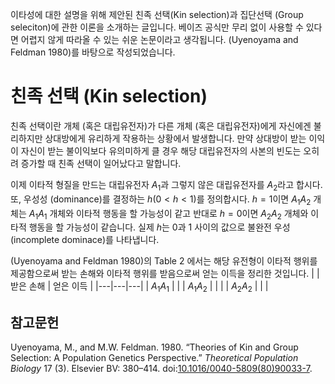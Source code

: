이타성에 대한 설명을 위해 제안된 친족 선택(Kin selection)과 집단선택
(Group seleciton)에 관한 이론을 소개하는 글입니다. 베이즈 공식만 무리
없이 사용할 수 있다면 어렵지 않게 따라올 수 있는 쉬운 논문이라고
생각됩니다. (Uyenoyama and Feldman 1980)를 바탕으로 작성되었습니다.

친족 선택 (Kin selection)
=========================

친족 선택이란 개체 (혹은 대립유전자)가 다른 개체 (혹은 대립유전자)에게
자신에겐 불리하지만 상대방에게 유리하게 작용하는 상황에서 발생합니다.
만약 상대방이 받는 이익이 자신이 받는 불이익보다 유의미하게 클 경우 해당
대립유전자의 사본의 빈도는 오히려 증가할 때 친족 선택이 일어났다고
말합니다.

이제 이타적 형질을 만드는 대립유전자 *A*<sub>1</sub>과 그렇지 않은
대립유전자를 *A*<sub>2</sub>라고 합시다. 또, 우성성 (dominance)를
결정하는 *h*(0 &lt; *h* &lt; 1)를 정의합시다. *h* = 1이면
*A*<sub>1</sub>*A*<sub>2</sub> 개체는 *A*<sub>1</sub>*A*<sub>1</sub>
개체와 이타적 행동을 할 가능성이 같고 반대로 *h* = 0이면
*A*<sub>2</sub>*A*<sub>2</sub> 개체와 이타적 행동을 할 가능성이
같습니다. 실제 *h*는 0과 1 사이의 값으로 불완전 우성 (incomplete
dominace)를 나타냅니다.

(Uyenoyama and Feldman 1980)의 Table 2 에서는 해당 유전형이 이타적
행위를 제공함으로써 받는 손해와 이타적 행위를 받음으로써 얻는 이득을
정리한 것입니다. | | 받은 손해 | 얻은 이득 | |---|---|---| |
*A*<sub>1</sub>*A*<sub>1</sub> | | | *A*<sub>1</sub>*A*<sub>2</sub> | |
| | *A*<sub>2</sub>*A*<sub>2</sub> | | |

참고문헌
--------

Uyenoyama, M., and M.W. Feldman. 1980. “Theories of Kin and Group
Selection: A Population Genetics Perspective.” *Theoretical Population
Biology* 17 (3). Elsevier BV: 380–414.
doi:[10.1016/0040-5809(80)90033-7](https://doi.org/10.1016/0040-5809(80)90033-7).
